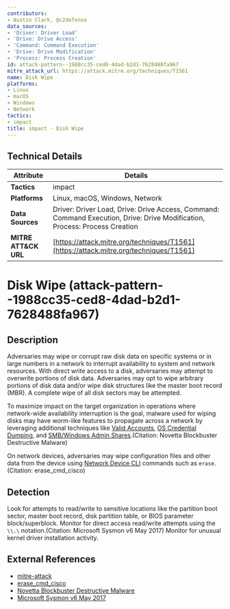 ```yaml
---
contributors:
- Austin Clark, @c2defense
data_sources:
- 'Driver: Driver Load'
- 'Drive: Drive Access'
- 'Command: Command Execution'
- 'Drive: Drive Modification'
- 'Process: Process Creation'
id: attack-pattern--1988cc35-ced8-4dad-b2d1-7628488fa967
mitre_attack_url: https://attack.mitre.org/techniques/T1561
name: Disk Wipe
platforms:
- Linux
- macOS
- Windows
- Network
tactics:
- impact
title: impact - Disk Wipe
---
```


## Technical Details

| Attribute | Details |
|-----------|----------|
| **Tactics** | impact |
| **Platforms** | Linux, macOS, Windows, Network |
| **Data Sources** | Driver: Driver Load, Drive: Drive Access, Command: Command Execution, Drive: Drive Modification, Process: Process Creation |
| **MITRE ATT&CK URL** | [https://attack.mitre.org/techniques/T1561](https://attack.mitre.org/techniques/T1561) |

# Disk Wipe (attack-pattern--1988cc35-ced8-4dad-b2d1-7628488fa967)

## Description
Adversaries may wipe or corrupt raw disk data on specific systems or in large numbers in a network to interrupt availability to system and network resources. With direct write access to a disk, adversaries may attempt to overwrite portions of disk data. Adversaries may opt to wipe arbitrary portions of disk data and/or wipe disk structures like the master boot record (MBR). A complete wipe of all disk sectors may be attempted.

To maximize impact on the target organization in operations where network-wide availability interruption is the goal, malware used for wiping disks may have worm-like features to propagate across a network by leveraging additional techniques like [Valid Accounts](https://attack.mitre.org/techniques/T1078), [OS Credential Dumping](https://attack.mitre.org/techniques/T1003), and [SMB/Windows Admin Shares](https://attack.mitre.org/techniques/T1021/002).(Citation: Novetta Blockbuster Destructive Malware)

On network devices, adversaries may wipe configuration files and other data from the device using [Network Device CLI](https://attack.mitre.org/techniques/T1059/008) commands such as `erase`.(Citation: erase_cmd_cisco)

## Detection
Look for attempts to read/write to sensitive locations like the partition boot sector, master boot record, disk partition table, or BIOS parameter block/superblock. Monitor for direct access read/write attempts using the <code>\\\\.\\</code> notation.(Citation: Microsoft Sysmon v6 May 2017) Monitor for unusual kernel driver installation activity.

## External References
- [mitre-attack](https://attack.mitre.org/techniques/T1561)
- [erase_cmd_cisco](https://www.cisco.com/c/en/us/td/docs/ios-xml/ios/fundamentals/command/cf_command_ref/D_through_E.html#wp3557227463)
- [Novetta Blockbuster Destructive Malware](https://web.archive.org/web/20160303200515/https://operationblockbuster.com/wp-content/uploads/2016/02/Operation-Blockbuster-Destructive-Malware-Report.pdf)
- [Microsoft Sysmon v6 May 2017](https://docs.microsoft.com/sysinternals/downloads/sysmon)
